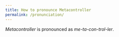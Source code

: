 ```yaml
---
title: How to pronounce Metacontroller
permalink: /pronunciation/
---
```

*Metacontroller* is pronounced as *me-ta-con-trol-ler*.